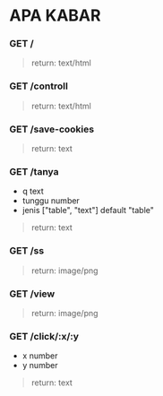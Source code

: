 # APA KABAR

### GET /  
> return: text/html

### GET /controll  
> return: text/html

### GET /save-cookies  
> return: text

### GET /tanya
- q text
- tunggu number
- jenis ["table", "text"] default "table"
> return: text

### GET /ss
> return: image/png

### GET /view
> return: image/png

### GET /click/:x/:y
- x number
- y number
> return: text
